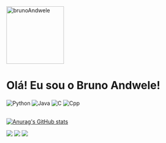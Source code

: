 <div>
  <div>
  <img align="center-right" alt="brunoAndwele" height="150" src="https://cdn.discordapp.com/attachments/963985952374661120/1093913156436381789/Screenshot_2023-04-07_at_11.59.25.png">
   <h1>Olá! Eu sou o Bruno Andwele! </h1>
  </div>
  
  <img align="center" alt="Python" src="https://img.shields.io/badge/Python-3776AB?style=for-the-badge&logo=python&logoColor=white">
  <img align="center" alt="Java" src="https://img.shields.io/badge/Java-ED8B00?style=for-the-badge&logo=openjdk&logoColor=white">
  <img align="center" alt="C" src="https://img.shields.io/badge/C-00599C?style=for-the-badge&logo=c&logoColor=white">
  <img align="center" alt="Cpp" src="https://img.shields.io/badge/C%2B%2B-00599C?style=for-the-badge&logo=c%2B%2B&logoColor=white">
  <br><br>
</div>
  
 [![Anurag's GitHub stats](https://github-readme-stats.vercel.app/api?username=brunoandwele&show_icons=true&repo=GerenciadorFinanceiroC&repo=Jogo-RiceOnFire&repo=Jogo_fuja_das_faculdades&theme=gruvbox_light)](https://github.com/anuraghazra/github-readme-stats)
 
<div> 
  <a href="https://www.linkedin.com/in/bruno-andwele-alves-antunes-052630243/" target="_blank"><img src="https://img.shields.io/badge/-LinkedIn-%230077B5?style=for-the-badge&logo=linkedin&logoColor=white" target="_blank"></a>
  <a href = "mailto:bruno.3a@outlook.com"><img src="https://img.shields.io/badge/Microsoft_Outlook-0078D4?style=for-the-badge&logo=microsoft-outlook&logoColor=white"></a>
  <a href="https://www.instagram.com/brunoAndwele/"><img src="https://img.shields.io/badge/-Instagram-%23E4405F?style=for-the-badge&logo=instagram&logoColor=white" target="_blank"></a>
</div>
